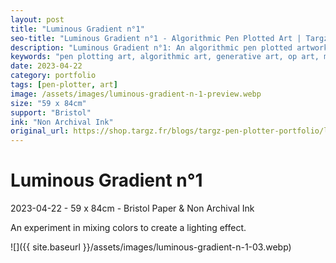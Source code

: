 ```yaml
---
layout: post
title: "Luminous Gradient n°1"
seo-title: "Luminous Gradient n°1 - Algorithmic Pen Plotted Art | Targz"
description: "Luminous Gradient n°1: An algorithmic pen plotted artwork featuring geometric patterns. 59 x 84cm non archival ink on Bristol paper."
keywords: "pen plotting art, algorithmic art, generative art, op art, mathematical art, geometric patterns, bristol paper, precision plotting"
date: 2023-04-22
category: portfolio
tags: [pen-plotter, art]
image: /assets/images/luminous-gradient-n-1-preview.webp
size: "59 x 84cm"
support: "Bristol"
ink: "Non Archival Ink"
original_url: https://shop.targz.fr/blogs/targz-pen-plotter-portfolio/luminous-gradient-n-1
---
```


# Luminous Gradient n°1

2023-04-22 - 59 x 84cm - Bristol Paper & Non Archival Ink

An experiment in mixing colors to create a lighting effect.

![]({{ site.baseurl }}/assets/images/luminous-gradient-n-1-03.webp)
